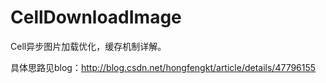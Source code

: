 # CellDownloadImage
Cell异步图片加载优化，缓存机制详解。

具体思路见blog：http://blog.csdn.net/hongfengkt/article/details/47796155
